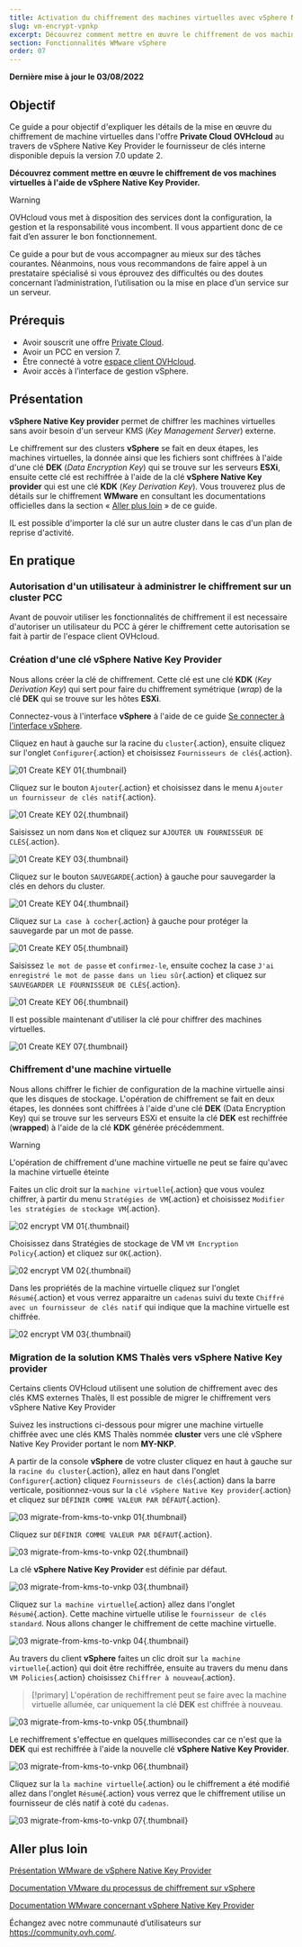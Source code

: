 ```yaml
---
title: Activation du chiffrement des machines virtuelles avec vSphere Native Key Provider
slug: vm-encrypt-vpnkp
excerpt: Découvrez comment mettre en œuvre le chiffrement de vos machines virtuelles avec vSphere Native Key Provider
section: Fonctionnalités WMware vSphere
order: 07
---
```


**Dernière mise à jour le 03/08/2022**

## Objectif

Ce guide a pour objectif d'expliquer les détails de la mise en œuvre du chiffrement de machine virtuelles dans l'offre **Private Cloud** **OVHcloud** au travers de vSphere Native Key Provider le fournisseur de clés interne disponible depuis la version 7.0 update 2.


**Découvrez comment mettre en œuvre le chiffrement de vos machines virtuelles à l'aide de vSphere Native Key Provider.**

> [!warning]
> OVHcloud vous met à disposition des services dont la configuration, la gestion et la responsabilité vous incombent. Il vous appartient donc de ce fait d’en assurer le bon fonctionnement.
>
> Ce guide a pour but de vous accompagner au mieux sur des tâches courantes. Néanmoins, nous vous recommandons de faire appel à un prestataire spécialisé si vous éprouvez des difficultés ou des doutes concernant l’administration, l’utilisation ou la mise en place d’un service sur un serveur.
>

## Prérequis

- Avoir souscrit une offre [Private Cloud](https://www.ovh.com/fr/private-cloud/).
- Avoir un PCC en version 7.
- Être connecté à votre [espace client OVHcloud](https://www.ovh.com/auth/?action=gotomanager&from=https://www.ovh.com/fr/&ovhSubsidiary=fr).
- Avoir accès à l’interface de gestion vSphere.


## Présentation

**vSphere Native Key provider** permet de chiffrer les machines virtuelles sans avoir besoin d'un serveur KMS (*Key Management Server*) externe.

Le chiffrement sur des clusters **vSphere** se fait en deux étapes, les machines virtuelles, la donnée ainsi que les fichiers sont chiffrées à l'aide d'une clé **DEK** (*Data Encryption Key*) qui se trouve sur les serveurs **ESXi**, ensuite cette clé est rechiffrée à l'aide de la clé **vSphere Native Key provider** qui est une clé **KDK** (*Key Derivation Key*). Vous trouverez plus de détails sur le chiffrement **WMware** en consultant les documentations officielles dans la section « [Aller plus loin](#gofurther) » de ce guide.

IL est possible d'importer la clé sur un autre cluster dans le cas d'un plan de reprise d'activité.

## En pratique

### Autorisation d'un utilisateur à administrer le chiffrement sur un cluster PCC

Avant de pouvoir utiliser les fonctionnalités de chiffrement il est necessaire d'autoriser un utilisateur du PCC à gérer le chiffrement cette autorisation se fait à partir de l'espace client OVHcloud.

<!--- Partie à écrire dès que la fonctionnalité sera présente

-->

### Création d'une clé **vSphere Native Key Provider**

Nous allons créer la clé de chiffrement. Cette clé est une clé **KDK** (*Key Derivation Key*) qui sert pour faire du chiffrement symétrique (*wrap*) de la clé **DEK** qui se trouve sur les hôtes **ESXi**. 

Connectez-vous à l'interface **vSphere** à l'aide de ce guide [Se connecter à l'interface vSphere](https://docs.ovh.com/fr/private-cloud/connexion-interface-vsphere/).

Cliquez en haut à gauche sur la racine du `cluster`{.action}, ensuite cliquez sur l'onglet `Configurer`{.action} et choisissez `Fournisseurs de clés`{.action}.

![01 Create KEY 01](images/01-create-key01.png){.thumbnail}

Cliquez sur le bouton `Ajouter`{.action} et choisissez dans le menu `Ajouter un fournisseur de clés natif`{.action}.

![01 Create KEY 02](images/01-create-key02.png){.thumbnail}

Saisissez un nom dans `Nom` et cliquez sur `AJOUTER UN FOURNISSEUR DE CLÉS`{.action}.

![01 Create KEY 03](images/01-create-key03.png){.thumbnail}

Cliquez sur le bouton `SAUVEGARDE`{.action} à gauche pour sauvegarder la clés en dehors du cluster.

![01 Create KEY 04](images/01-create-key04.png){.thumbnail}

Cliquez sur `La case à cocher`{.action} à gauche pour protéger la sauvegarde par un mot de passe.

![01 Create KEY 05](images/01-create-key05.png){.thumbnail}

Saisissez `le mot de passe` et `confirmez-le`, ensuite cochez la case `J'ai enregistré le mot de passe dans un lieu sûr`{.action} et cliquez sur `SAUVEGARDER LE FOURNISSEUR DE CLÉS`{.action}.

![01 Create KEY 06](images/01-create-key06.png){.thumbnail}

Il est possible maintenant d'utiliser la clé pour chiffrer des machines virtuelles.

![01 Create KEY 07](images/01-create-key07.png){.thumbnail}

### Chiffrement d'une machine virtuelle

Nous allons chiffrer le fichier de configuration de la machine virtuelle ainsi que les disques de stockage. L'opération de chiffrement se fait en deux étapes, les données sont chiffrées à l'aide d'une clé **DEK** (Data Encryption Key) qui se trouve sur les serveurs ESXi et ensuite la clé **DEK** est rechiffrée (**wrapped**) à l'aide de la clé **KDK** générée précédemment.




> [!warning]
> L'opération de chiffrement d'une machine virtuelle ne peut se faire qu'avec la machine virtuelle éteinte
>

Faites un clic droit sur la `machine virtuelle`{.action} que vous voulez chiffrer, à partir du menu `Stratégies de VM`{.action} et choisissez `Modifier les stratégies de stockage VM`{.action}.

![02 encrypt VM 01](images/02-encrypt-vm01.png){.thumbnail}

Choisissez dans Stratégies de stockage de VM `VM Encryption Policy`{.action} et cliquez sur `OK`{.action}.

![02 encrypt VM 02](images/02-encrypt-vm02.png){.thumbnail}

Dans les propriétés de la machine virtuelle cliquez sur l'onglet `Résumé`{.action} et vous verrez apparaitre un `cadenas` suivi du texte `Chiffré avec un fournisseur de clés natif` qui indique que la machine virtuelle est chiffrée. 

![02 encrypt VM 03](images/02-encrypt-vm03.png){.thumbnail} 

### Migration de la solution KMS Thalès vers **vSphere Native Key provider**

Certains clients OVHcloud utilisent une solution de chiffrement avec des clés KMS externes Thalès, Il est possible de migrer le chiffrement vers vSphere Native Key Provider

Suivez les instructions ci-dessous pour migrer une machine virtuelle chiffrée avec une clés KMS Thalès nommée **cluster** vers une clé vSphere Native Key Provider portant le nom **MY-NKP**.

A partir de la console **vSphere** de votre cluster cliquez en haut à gauche sur la `racine du cluster`{.action}, allez en haut dans l'onglet `Configurer`{.action} cliquez `Fournisseurs de clés`{.action} dans la barre verticale, positionnez-vous sur la `clé vSphere Native Key provider`{.action} et cliquez sur `DÉFINIR COMME VALEUR PAR DÉFAUT`{.action}.

![03 migrate-from-kms-to-vnkp 01](images/03-migrate-from-kms-to-vnkp01.png){.thumbnail}

Cliquez sur `DÉFINIR COMME VALEUR PAR DÉFAUT`{.action}.

![03 migrate-from-kms-to-vnkp 02](images/03-migrate-from-kms-to-vnkp02.png){.thumbnail}

La clé **vSphere Native Key Provider** est définie par défaut.

![03 migrate-from-kms-to-vnkp 03](images/03-migrate-from-kms-to-vnkp03.png){.thumbnail}

Cliquez sur `la machine virtuelle`{.action} allez dans l'onglet `Résumé`{.action}. Cette machine virtuelle utilise le `fournisseur de clés standard`. Nous allons changer le chiffrement de cette machine virtuelle.

![03 migrate-from-kms-to-vnkp 04](images/03-migrate-from-kms-to-vnkp04.png){.thumbnail}

Au travers du client **vSphere** faites un clic droit sur `la machine virtuelle`{.action} qui doit être rechiffrée, ensuite au travers du menu dans `VM Policies`{.action} choisissez `Chiffrer à nouveau`{.action}.

> [!primary]
> L'opération de rechiffrement peut se faire avec la machine virtuelle allumée, car uniquement la clé **DEK** est chiffrée à nouveau.
>

![03 migrate-from-kms-to-vnkp 05](images/03-migrate-from-kms-to-vnkp05.png){.thumbnail}

Le rechiffrement s'effectue en quelques millisecondes car ce n'est que la **DEK** qui est rechiffrée à l'aide la nouvelle clé **vSphere Native Key Provider**.

![03 migrate-from-kms-to-vnkp 06](images/03-migrate-from-kms-to-vnkp06.png){.thumbnail}

Cliquez sur la `la machine virtuelle`{.action} ou le chiffrement a été modifié allez dans l'onglet `Résumé`{.action} vous verrez que le chiffrement utilise un fournisseur de clés natif à coté du  `cadenas`.

![03 migrate-from-kms-to-vnkp 07](images/03-migrate-from-kms-to-vnkp07.png){.thumbnail}

## Aller plus loin <a name="gofurther"></a>

[Présentation WMware de vSphere Native Key Provider](https://core.WMware.com/native-key-provider)

[Documentation VMware du processus de chiffrement sur vSphere](https://docs.WMware.com/en/WMware-vSphere/7.0/com.WMware.vsphere.security.doc/GUID-4A8FA061-0F20-4338-914A-2B7A57051495.html)

[Documentation WMware concernant vSphere Native Key Provider](https://docs.WMware.com/en/WMware-vSphere/7.0/com.WMware.vsphere.security.doc/GUID-54B9FBA2-FDB1-400B-A6AE-81BF3AC9DF97.html)

Échangez avec notre communauté d’utilisateurs sur <https://community.ovh.com/>.


